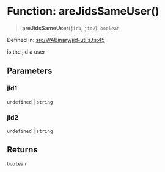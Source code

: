 # Function: areJidsSameUser()

> **areJidsSameUser**(`jid1`, `jid2`): `boolean`

Defined in: [src/WABinary/jid-utils.ts:45](https://github.com/Fokusdotid/bail/blob/043003e0dc220c8f52aef36f90c7026f3a192427/src/WABinary/jid-utils.ts#L45)

is the jid a user

## Parameters

### jid1

`undefined` | `string`

### jid2

`undefined` | `string`

## Returns

`boolean`
